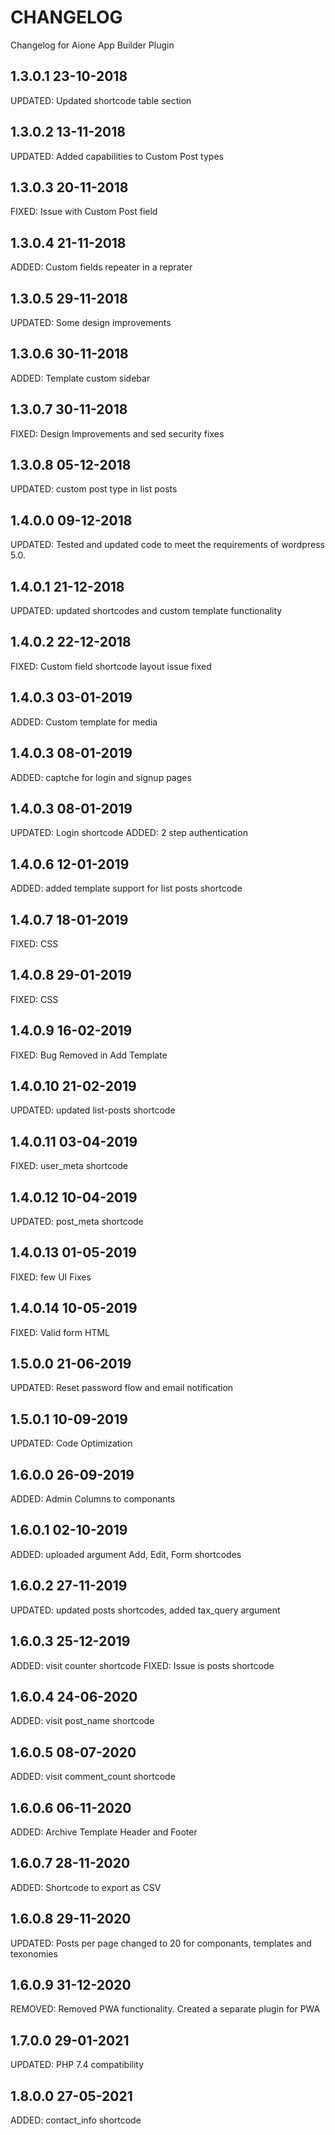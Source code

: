 # CHANGELOG
Changelog for Aione App Builder Plugin

## 1.3.0.1 23-10-2018
UPDATED: Updated shortcode table section

## 1.3.0.2 13-11-2018
UPDATED: Added capabilities to Custom Post types

## 1.3.0.3 20-11-2018
FIXED: Issue with Custom Post field

## 1.3.0.4 21-11-2018
ADDED: Custom fields repeater in a reprater

## 1.3.0.5 29-11-2018
UPDATED: Some design improvements

## 1.3.0.6 30-11-2018
ADDED: Template custom sidebar

## 1.3.0.7 30-11-2018
FIXED: Design Improvements and sed security fixes

## 1.3.0.8 05-12-2018
UPDATED: custom post type in list posts

## 1.4.0.0 09-12-2018
UPDATED: Tested and updated code to meet the requirements of wordpress 5.0.

## 1.4.0.1 21-12-2018
UPDATED: updated shortcodes and custom template functionality

## 1.4.0.2 22-12-2018
FIXED: Custom field shortcode layout issue fixed

## 1.4.0.3 03-01-2019
ADDED: Custom template for media

## 1.4.0.3 08-01-2019
ADDED: captche for login and signup pages

## 1.4.0.3 08-01-2019
UPDATED: Login shortcode 
ADDED: 2 step authentication 

## 1.4.0.6 12-01-2019
ADDED: added template support for list posts shortcode

## 1.4.0.7 18-01-2019
FIXED: CSS

## 1.4.0.8 29-01-2019
FIXED: CSS

## 1.4.0.9 16-02-2019
FIXED: Bug Removed in Add Template

## 1.4.0.10 21-02-2019
UPDATED: updated list-posts shortcode

## 1.4.0.11 03-04-2019
FIXED: user_meta shortcode

## 1.4.0.12 10-04-2019
UPDATED: post_meta shortcode

## 1.4.0.13 01-05-2019
FIXED: few UI Fixes

## 1.4.0.14 10-05-2019
FIXED: Valid form HTML

## 1.5.0.0 21-06-2019
UPDATED: Reset password flow and email notification

## 1.5.0.1 10-09-2019
UPDATED: Code Optimization

## 1.6.0.0 26-09-2019
ADDED: Admin Columns to componants

## 1.6.0.1 02-10-2019
ADDED: uploaded argument Add, Edit, Form shortcodes 

## 1.6.0.2 27-11-2019
UPDATED: updated posts shortcodes, added tax_query argument 

## 1.6.0.3 25-12-2019
ADDED: visit counter shortcode
FIXED: Issue is posts shortcode

## 1.6.0.4 24-06-2020
ADDED: visit post_name shortcode

## 1.6.0.5 08-07-2020
ADDED: visit comment_count shortcode

## 1.6.0.6 06-11-2020
ADDED: Archive Template Header and Footer

## 1.6.0.7 28-11-2020
ADDED: Shortcode to export as CSV 

## 1.6.0.8 29-11-2020
UPDATED: Posts per page changed to 20 for componants, templates and texonomies 

## 1.6.0.9 31-12-2020
REMOVED: Removed PWA functionality. Created a separate plugin for PWA

## 1.7.0.0 29-01-2021
UPDATED: PHP 7.4 compatibility 

## 1.8.0.0 27-05-2021
ADDED: contact_info shortcode 